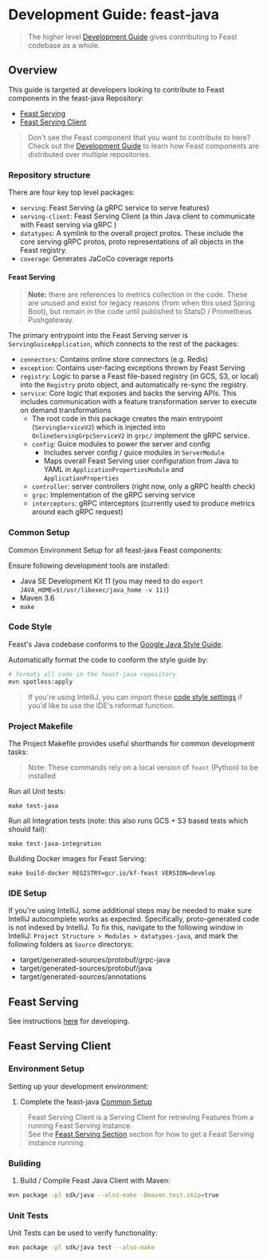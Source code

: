 # Development Guide: feast-java
> The higher level [Development Guide](https://docs.feast.dev/v/master/project/development-guide)
> gives contributing to Feast codebase as a whole.

## Overview
This guide is targeted at developers looking to contribute to Feast components in
the feast-java Repository:
- [Feast Serving](#feast-serving)
- [Feast Serving Client](#feast-serving-client)

> Don't see the Feast component that you want to contribute to here?  
> Check out the [Development Guide](https://docs.feast.dev/v/master/project/development-guide)
> to learn how Feast components are distributed over multiple repositories.

### Repository structure
There are four key top level packages:
- `serving`: Feast Serving (a gRPC service to serve features)
- `serving-client`: Feast Serving Client (a thin Java client to communicate with Feast serving via gRPC )
- `datatypes`: A symlink to the overall project protos. These include the core serving gRPC protos, proto representations of all objects in the Feast registry.
- `coverage`: Generates JaCoCo coverage reports

#### Feast Serving
> **Note:** there are references to metrics collection in the code. These are unused and exist for legacy reasons (from when this used Spring Boot), but remain in the code until published to StatsD / Prometheus Pushgateway.

The primary entrypoint into the Feast Serving server is `ServingGuiceApplication`, which connects to the rest of the packages:
- `connectors`: Contains online store connectors (e.g. Redis)
- `exception`: Contains user-facing exceptions thrown by Feast Serving
- `registry`: Logic to parse a Feast file-based registry (in GCS, S3, or local) into the `Registry` proto object, and automatically re-sync the registry. 
- `service`: Core logic that exposes and backs the serving APIs. This includes communication with a feature transformation server to execute on demand transformations
  - The root code in this package creates the main entrypoint (`ServingServiceV2`) which is injected into `OnlineServingGrpcServiceV2` in `grpc/` implement the gRPC service.
  - `config`: Guice modules to power the server and config
    - Includes server config / guice modules in `ServerModule` 
    - Maps overall Feast Serving user configuration from Java to YAML in `ApplicationPropertiesModule` and `ApplicationProperties`
  - `controller`: server controllers (right now, only a gRPC health check)
  - `grpc`: Implementation of the gRPC serving service
  - `interceptors`: gRPC interceptors (currently used to produce metrics around each gRPC request)

### Common Setup
Common Environment Setup for all feast-java Feast components:

Ensure following development tools are installed:
- Java SE Development Kit 11 (you may need to do `export JAVA_HOME=$(/usr/libexec/java_home -v 11)`)
- Maven 3.6
- `make`

### Code Style
Feast's Java codebase conforms to the [Google Java Style Guide](https://google.github.io/styleguide/javaguide.html).

Automatically format the code to conform the style guide by:

```sh
# formats all code in the feast-java repository
mvn spotless:apply
```

> If you're using IntelliJ, you can import these [code style settings](https://github.com/google/styleguide/blob/gh-pages/intellij-java-google-style.xml)
> if you'd like to use the IDE's reformat function.

### Project Makefile
The Project Makefile provides useful shorthands for common development tasks:

> Note: These commands rely on a local version of `feast` (Python) to be installed

Run all Unit tests:
```
make test-java
```

Run all Integration tests (note: this also runs GCS + S3 based tests which should fail):
```
make test-java-integration
```

Building Docker images for Feast Serving:
```
make build-docker REGISTRY=gcr.io/kf-feast VERSION=develop
```


### IDE Setup
If you're using IntelliJ, some additional steps may be needed to make sure IntelliJ autocomplete works as expected.
Specifically, proto-generated code is not indexed by IntelliJ. To fix this, navigate to the following window in IntelliJ:
`Project Structure > Modules > datatypes-java`, and mark the following folders as `Source` directorys:
- target/generated-sources/protobuf/grpc-java
- target/generated-sources/protobuf/java
- target/generated-sources/annotations

## Feast Serving
See instructions [here](serving/README.md) for developing.

## Feast Serving Client
### Environment Setup
Setting up your development environment:
1. Complete the feast-java [Common Setup](#common-setup)

> Feast Serving Client is a Serving Client for retrieving Features from a running Feast Serving instance.  
> See the [Feast Serving Section](#feast-serving) section for how to get a Feast Serving instance running.

### Building
1. Build / Compile Feast Java Client with Maven:

```sh
mvn package -pl sdk/java --also-make -Dmaven.test.skip=true
```

### Unit Tests
Unit Tests can be used to verify functionality:

```sh
mvn package -pl sdk/java test --also-make
```
